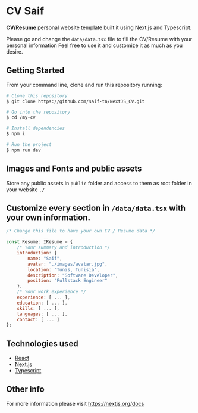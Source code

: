 # CV Saif

**CV/Resume** personal website template built it using Next.js and Typescript.

Please go and change the `data/data.tsx` file to fill the CV/Resume with your personal information Feel free to use it and customize it as much as you desire.


## Getting Started

From your command line, clone and run this repository running:

```bash
# Clone this repository
$ git clone https://github.com/saif-tn/NextJS_CV.git

# Go into the repository
$ cd /my-cv

# Install dependencies
$ npm i

# Run the project
$ npm run dev
```

## Images and Fonts and public assets

Store any public assets in `public` folder and access to them as root folder in your website `./`


## Customize every section in `/data/data.tsx` with your own information.

```javascript
/* Change this file to have your own CV / Resume data */

const Resume: IResume = {
    /* Your summary and introduction */
    introduction: {
        name: "Saif",
        avatar: "./images/avatar.jpg",
        location: "Tunis, Tunisia",
        description: "Software Developer",
        position: "Fullstack Engineer"
    },
    /* Your work experience */
    experience: [ ... ],
    education: [ ... ],
    skills: [ ... ],
    languages: [ ... ],
    contact: [ ... ]
};
```

## Technologies used

- [React](https://reactjs.org/)
- [Next.js](https://nextjs.org/) 
- [Typescript](https://www.typescriptlang.org/)


## Other info
For more information please visit https://nextjs.org/docs 


